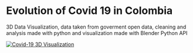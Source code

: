 # Evolution of Covid 19 in Colombia
3D Data Visualization, data taken from goverment open data, cleaning and analysis made with python and visualization made with Blender Python API 

[![Covid-19 3D Visualization](https://i.ytimg.com/vi/Kbsiaa9vYX0/hqdefault.jpg?sqp=-oaymwEcCPYBEIoBSFXyq4qpAw4IARUAAIhCGAFwAcABBg==&rs=AOn4CLDxAHrmet0QPawtCsWCXW5VoAxriQ)](https://www.youtube.com/watch?v=Kbsiaa9vYX0&ab_channel=mauro_meza)
